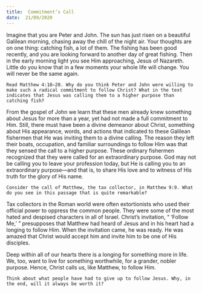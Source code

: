 ```yaml
---
title:  Commitment’s Call
date:  21/09/2020
---
```


Imagine that you are Peter and John. The sun has just risen on a beautiful Galilean morning, chasing away the chill of the night air. Your thoughts are on one thing: catching fish, a lot of them. The fishing has been good recently, and you are looking forward to another day of great fishing. Then in the early morning light you see Him approaching, Jesus of Nazareth. Little do you know that in a few moments your whole life will change. You will never be the same again.

`Read Matthew 4:18–20. Why do you think Peter and John were willing to make such a radical commitment to follow Christ? What in the text indicates that Jesus was calling them to a higher purpose than catching fish?`

From the gospel of John we learn that these men already knew something about Jesus for more than a year, yet had not made a full commitment to Him. Still, there must have been a divine demeanor about Christ, something about His appearance, words, and actions that indicated to these Galilean fishermen that He was inviting them to a divine calling. The reason they left their boats, occupation, and familiar surroundings to follow Him was that they sensed the call to a higher purpose. These ordinary fishermen recognized that they were called for an extraordinary purpose. God may not be calling you to leave your profession today, but He is calling you to an extraordinary purpose—and that is, to share His love and to witness of His truth for the glory of His name.

`Consider the call of Matthew, the tax collector, in Matthew 9:9. What do you see in this passage that is quite remarkable?`

Tax collectors in the Roman world were often extortionists who used their official power to oppress the common people. They were some of the most hated and despised characters in all of Israel. Christ’s invitation, “ ‘Follow Me,’ ” presupposes that Matthew had heard of Jesus and in his heart had a longing to follow Him. When the invitation came, he was ready. He was amazed that Christ would accept him and invite him to be one of His disciples.

Deep within all of our hearts there is a longing for something more in life. We, too, want to live for something worthwhile, for a grander, nobler purpose. Hence, Christ calls us, like Matthew, to follow Him.

`Think about what people have had to give up to follow Jesus. Why, in the end, will it always be worth it?`